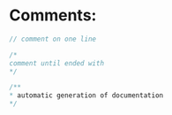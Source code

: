 # Comments:
```java
// comment on one line
```
```java
/*
comment until ended with
*/
```
```java
/**
* automatic generation of documentation
*/
```